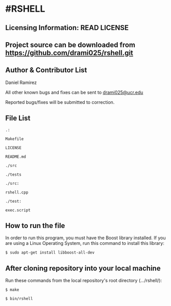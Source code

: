#RSHELL
=============


Licensing Information: READ LICENSE
---

Project source can be downloaded from https://github.com/drami025/rshell.git
---


Author & Contributor List
----
Daniel Ramirez

All other known bugs and fixes can be sent to drami025@ucr.edu

Reported bugs/fixes will be submitted to correction.


File List
----

```
.:

Makefile

LICENSE

README.md

./src

./tests
```
```
./src:

rshell.cpp
```
```
./test:

exec.script
```

How to run the file
----

In order to run this program, you must have the Boost library installed. If you are using a Linux Operating System, run this command to install this library:
```
$ sudo apt-get install libboost-all-dev

```


After cloning repository into your local machine
---
Run these commands from the local repository's root directory (.../rshell/):
```
$ make

$ bin/rshell
```
